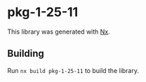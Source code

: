 # pkg-1-25-11

This library was generated with [Nx](https://nx.dev).

## Building

Run `nx build pkg-1-25-11` to build the library.
